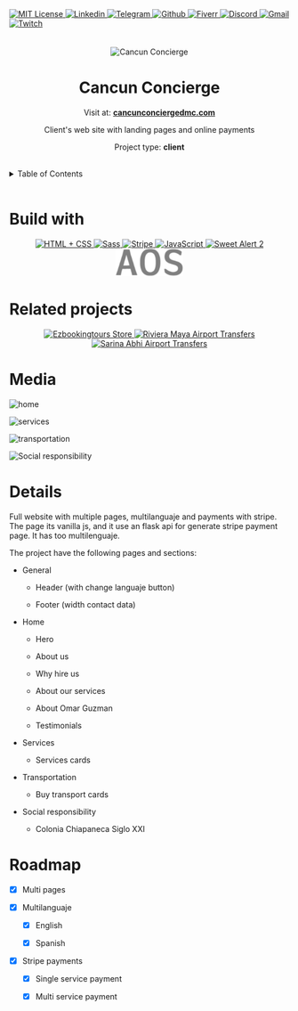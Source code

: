 <div><a href='https://github.com/darideveloper/cancun-concierge/blob/master/LICENSE' target='_blank'>
                <img src='https://img.shields.io/github/license/darideveloper/cancun-concierge.svg?style=for-the-badge' alt='MIT License' height='30px'/>
            </a><a href='https://www.linkedin.com/in/francisco-dari-hernandez-6456b6181/' target='_blank'>
                <img src='https://img.shields.io/static/v1?style=for-the-badge&message=LinkedIn&color=0A66C2&logo=LinkedIn&logoColor=FFFFFF&label=' alt='Linkedin' height='30px'/>
            </a><a href='https://t.me/darideveloper' target='_blank'>
                <img src='https://img.shields.io/static/v1?style=for-the-badge&message=Telegram&color=26A5E4&logo=Telegram&logoColor=FFFFFF&label=' alt='Telegram' height='30px'/>
            </a><a href='https://github.com/darideveloper' target='_blank'>
                <img src='https://img.shields.io/static/v1?style=for-the-badge&message=GitHub&color=181717&logo=GitHub&logoColor=FFFFFF&label=' alt='Github' height='30px'/>
            </a><a href='https://www.fiverr.com/darideveloper' target='_blank'>
                <img src='https://img.shields.io/static/v1?style=for-the-badge&message=Fiverr&color=222222&logo=Fiverr&logoColor=1DBF73&label=' alt='Fiverr' height='30px'/>
            </a><a href='https://discord.com/users/992019836811083826' target='_blank'>
                <img src='https://img.shields.io/static/v1?style=for-the-badge&message=Discord&color=5865F2&logo=Discord&logoColor=FFFFFF&label=' alt='Discord' height='30px'/>
            </a><a href='mailto:darideveloper@gmail.com?subject=Hello Dari Developer' target='_blank'>
                <img src='https://img.shields.io/static/v1?style=for-the-badge&message=Gmail&color=EA4335&logo=Gmail&logoColor=FFFFFF&label=' alt='Gmail' height='30px'/>
            </a><a href='https://www.twitch.tv/darideveloper' target='_blank'>
                <img src='https://img.shields.io/static/v1?style=for-the-badge&message=Twitch&color=b9a3e3&logo=Twitch&logoColor=ffffff&label=' alt='Twitch' height='30px'/>
            </a></div><div align='center'><br><br><img src='https://github.com/darideveloper/cancun-concierge/raw/master/imgs/logo.png' alt='Cancun Concierge' height='80px'/>



# Cancun Concierge

Visit at: **[cancunconciergedmc.com](https://cancunconciergedmc.com/)**

Client's web site with landing pages and online payments

Project type: **client**

</div><br><details>
            <summary>Table of Contents</summary>
            <ol>
<li><a href='#buildwith'>Build With</a></li>
<li><a href='#relatedprojects'>Related Projects</a></li>
<li><a href='#media'>Media</a></li>
<li><a href='#details'>Details</a></li>
<li><a href='#roadmap'>Roadmap</a></li></ol>
        </details><br>

# Build with

<div align='center'><a href='https://developer.mozilla.org/en-US/docs/Web/HTML' target='_blank'> <img src='https://i.imgur.com/OitgDfl.jpeg' alt='HTML + CSS' title='HTML + CSS' height='50px'/> </a><a href='https://sass-lang.com/' target='_blank'> <img src='https://cdn.svgporn.com/logos/sass.svg' alt='Sass' title='Sass' height='50px'/> </a><a href='https://stripe.com/' target='_blank'> <img src='https://cdn.svgporn.com/logos/stripe.svg' alt='Stripe' title='Stripe' height='50px'/> </a><a href='https://www.w3schools.com/js/js_es6.asp' target='_blank'> <img src='https://cdn.svgporn.com/logos/javascript.svg' alt='JavaScript' title='JavaScript' height='50px'/> </a><a href='https://sweetalert2.github.io/' target='_blank'> <img src='https://github.com/sweetalert2/sweetalert2/raw/main/assets/swal2-logo.png' alt='Sweet Alert 2' title='Sweet Alert 2' height='50px'/> </a><a href='https://michalsnik.github.io/aos/' target='_blank'> <img src='https://raw.githubusercontent.com/DariHernandez/DariHernandez/main/imgs/aos.svg' alt='AOS' title='AOS' height='50px'/> </a></div>

# Related projects

<div align='center'><a href='https://github.com/darideveloper/ezbookingtours-store' target='_blank'> <img src='https://ezbookingtours.com/wp-content/uploads/2022/04/EZ-Booking-Tours-Logo.png' alt='Ezbookingtours Store' title='Ezbookingtours Store' height='50px'/> </a><a href='https://github.com/darideveloper/rivieramayaairporttransfers' target='_blank'> <img src='https://rivieramayaairporttransfers.com/imgs/page-logo-trans.png' alt='Riviera Maya Airport Transfers' title='Riviera Maya Airport Transfers' height='50px'/> </a><a href='https://github.com/darideveloper/sarina-abhi-airport-transfers' target='_blank'> <img src='https://cancunconciergedmc.com/sarina-abhi-airport-transfers/imgs/page-logo.png' alt='Sarina Abhi Airport Transfers' title='Sarina Abhi Airport Transfers' height='50px'/> </a></div>

# Media

![home](https://github.com/darideveloper/cancun-concierge/raw/master/screenshots/home.gif)

![services](https://github.com/darideveloper/cancun-concierge/raw/master/screenshots/services.gif)

![transportation](https://github.com/darideveloper/cancun-concierge/raw/master/screenshots/transportation.gif)

![Social responsibility](https://github.com/darideveloper/cancun-concierge/raw/master/screenshots/social-responsability.gif)

# Details

Full website with multiple pages, multilanguaje and payments with stripe. The page its  vanilla js, and it use an flask api for generate stripe payment page. It has too multilenguaje. 





The project have the following pages and sections:



* General

	* Header (with change languaje button)

	* Footer (width contact data)

* Home

	* Hero

	* About us

	* Why hire us

	* About our services

	* About Omar Guzman

	* Testimonials

* Services

	* Services cards

* Transportation

	* Buy transport cards

* Social responsibility

	* Colonia Chiapaneca Siglo XXI

# Roadmap

- [x] Multi pages

- [x] Multilanguaje

  - [x] English

  - [x] Spanish

- [x] Stripe payments

    - [x] Single service payment

    - [x] Multi service payment

